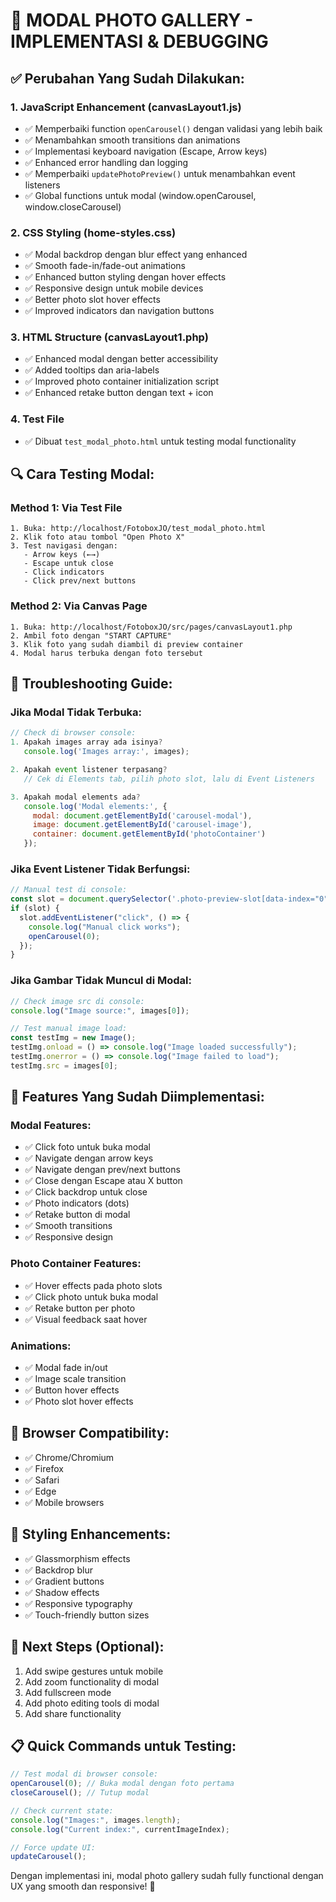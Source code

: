 # 🎯 MODAL PHOTO GALLERY - IMPLEMENTASI & DEBUGGING

## ✅ Perubahan Yang Sudah Dilakukan:

### 1. **JavaScript Enhancement (canvasLayout1.js)**

- ✅ Memperbaiki function `openCarousel()` dengan validasi yang lebih baik
- ✅ Menambahkan smooth transitions dan animations
- ✅ Implementasi keyboard navigation (Escape, Arrow keys)
- ✅ Enhanced error handling dan logging
- ✅ Memperbaiki `updatePhotoPreview()` untuk menambahkan event listeners
- ✅ Global functions untuk modal (window.openCarousel, window.closeCarousel)

### 2. **CSS Styling (home-styles.css)**

- ✅ Modal backdrop dengan blur effect yang enhanced
- ✅ Smooth fade-in/fade-out animations
- ✅ Enhanced button styling dengan hover effects
- ✅ Responsive design untuk mobile devices
- ✅ Better photo slot hover effects
- ✅ Improved indicators dan navigation buttons

### 3. **HTML Structure (canvasLayout1.php)**

- ✅ Enhanced modal dengan better accessibility
- ✅ Added tooltips dan aria-labels
- ✅ Improved photo container initialization script
- ✅ Enhanced retake button dengan text + icon

### 4. **Test File**

- ✅ Dibuat `test_modal_photo.html` untuk testing modal functionality

## 🔍 Cara Testing Modal:

### **Method 1: Via Test File**

```
1. Buka: http://localhost/FotoboxJO/test_modal_photo.html
2. Klik foto atau tombol "Open Photo X"
3. Test navigasi dengan:
   - Arrow keys (←→)
   - Escape untuk close
   - Click indicators
   - Click prev/next buttons
```

### **Method 2: Via Canvas Page**

```
1. Buka: http://localhost/FotoboxJO/src/pages/canvasLayout1.php
2. Ambil foto dengan "START CAPTURE"
3. Klik foto yang sudah diambil di preview container
4. Modal harus terbuka dengan foto tersebut
```

## 🐛 Troubleshooting Guide:

### **Jika Modal Tidak Terbuka:**

```javascript
// Check di browser console:
1. Apakah images array ada isinya?
   console.log('Images array:', images);

2. Apakah event listener terpasang?
   // Cek di Elements tab, pilih photo slot, lalu di Event Listeners

3. Apakah modal elements ada?
   console.log('Modal elements:', {
     modal: document.getElementById('carousel-modal'),
     image: document.getElementById('carousel-image'),
     container: document.getElementById('photoContainer')
   });
```

### **Jika Event Listener Tidak Berfungsi:**

```javascript
// Manual test di console:
const slot = document.querySelector('.photo-preview-slot[data-index="0"]');
if (slot) {
  slot.addEventListener("click", () => {
    console.log("Manual click works");
    openCarousel(0);
  });
}
```

### **Jika Gambar Tidak Muncul di Modal:**

```javascript
// Check image src di console:
console.log("Image source:", images[0]);

// Test manual image load:
const testImg = new Image();
testImg.onload = () => console.log("Image loaded successfully");
testImg.onerror = () => console.log("Image failed to load");
testImg.src = images[0];
```

## 🚀 Features Yang Sudah Diimplementasi:

### **Modal Features:**

- ✅ Click foto untuk buka modal
- ✅ Navigate dengan arrow keys
- ✅ Navigate dengan prev/next buttons
- ✅ Close dengan Escape atau X button
- ✅ Click backdrop untuk close
- ✅ Photo indicators (dots)
- ✅ Retake button di modal
- ✅ Smooth transitions
- ✅ Responsive design

### **Photo Container Features:**

- ✅ Hover effects pada photo slots
- ✅ Click photo untuk buka modal
- ✅ Retake button per photo
- ✅ Visual feedback saat hover

### **Animations:**

- ✅ Modal fade in/out
- ✅ Image scale transition
- ✅ Button hover effects
- ✅ Photo slot hover effects

## 📱 Browser Compatibility:

- ✅ Chrome/Chromium
- ✅ Firefox
- ✅ Safari
- ✅ Edge
- ✅ Mobile browsers

## 🎨 Styling Enhancements:

- ✅ Glassmorphism effects
- ✅ Backdrop blur
- ✅ Gradient buttons
- ✅ Shadow effects
- ✅ Responsive typography
- ✅ Touch-friendly button sizes

## 🔧 Next Steps (Optional):

1. Add swipe gestures untuk mobile
2. Add zoom functionality di modal
3. Add fullscreen mode
4. Add photo editing tools di modal
5. Add share functionality

## 📋 Quick Commands untuk Testing:

```javascript
// Test modal di browser console:
openCarousel(0); // Buka modal dengan foto pertama
closeCarousel(); // Tutup modal

// Check current state:
console.log("Images:", images.length);
console.log("Current index:", currentImageIndex);

// Force update UI:
updateCarousel();
```

Dengan implementasi ini, modal photo gallery sudah fully functional dengan UX yang smooth dan responsive! 🎉
